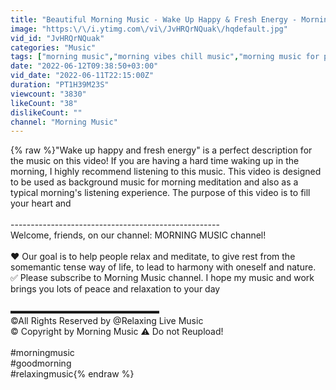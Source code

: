 ```yaml
---
title: "Beautiful Morning Music - Wake Up Happy & Fresh Energy - Morning Meditation Music For Your New Day"
image: "https:\/\/i.ytimg.com\/vi\/JvHRQrNQuak\/hqdefault.jpg"
vid_id: "JvHRQrNQuak"
categories: "Music"
tags: ["morning music","morning vibes chill music","morning music for positive energy"]
date: "2022-06-12T09:38:50+03:00"
vid_date: "2022-06-11T22:15:00Z"
duration: "PT1H39M23S"
viewcount: "3830"
likeCount: "38"
dislikeCount: ""
channel: "Morning Music"
---
```

{% raw %}&quot;Wake up happy and fresh energy&quot; is a perfect description for the music on this video! If you are having a hard time waking up in the morning, I highly recommend listening to this music. This video is designed to be used as background music for morning meditation and also as a typical morning's listening experience. The purpose of this video is to fill your heart and<br /><br />----------------------------------------------------<br />Welcome, friends, on our channel: MORNING MUSIC channel!<br /><br />♥ Our goal is to help people relax and meditate, to give rest from the somemantic tense way of life, to lead to harmony with oneself and nature.<br />✅ Please subscribe to Morning Music channel. I hope my music and work brings you lots of peace and relaxation to your day<br /><br />▬▬▬▬▬▬▬▬▬▬▬▬▬▬▬▬▬<br />©All Rights Reserved by @Relaxing Live Music<br />© Copyright by Morning Music ⚠ Do not Reupload!<br /><br />#morningmusic<br />#goodmorning<br />#relaxingmusic{% endraw %}

